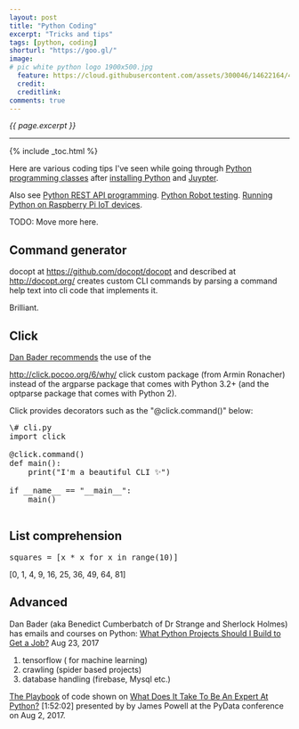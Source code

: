 ```yaml
---
layout: post
title: "Python Coding"
excerpt: "Tricks and tips"
tags: [python, coding]
shorturl: "https://goo.gl/"
image:
# pic white python logo 1900x500.jpg
  feature: https://cloud.githubusercontent.com/assets/300046/14622164/4230c848-0585-11e6-957b-be11147346e6.jpg
  credit: 
  creditlink: 
comments: true
---
```

<i>{{ page.excerpt }}</i>
<hr />

{% include _toc.html %}

Here are various coding tips I've seen while going through [Python programming classes](/python-tutorials/) after [installing Python](/python-install/) and [Juypter](/juypter/).

Also see [Python REST API programming](/python-api-flask/).
[Python Robot testing](/python-robot/).
[Running Python on Raspberry Pi IoT devices](/iot-raspberry-install/).

TODO: Move more here.

## Command generator

docopt at https://github.com/docopt/docopt
and described at http://docopt.org/
creates custom CLI commands by
parsing a command help text into cli code that implements it.

Brilliant.


## Click 

<a target="_blank" href="https://dbader.org/blog/python-commandline-tools-with-click">
Dan Bader recommends</a> the use of the 

http://click.pocoo.org/6/why/
click custom package (from Armin Ronacher) instead of the
argparse package that comes with Python 3.2+ (and the optparse package that comes with Python 2).

Click provides decorators such as the "@click.command()" below:

   <pre>
\# cli.py
import click

@click.command()
def main():
    print("I'm a beautiful CLI ✨")

if __name__ == "__main__":
    main()
   </pre>



## List comprehension

<pre>
squares = [x * x for x in range(10)]
</pre>


[0, 1, 4, 9, 16, 25, 36, 49, 64, 81]


## Advanced

Dan Bader (aka Benedict Cumberbatch of Dr Strange and Sherlock Holmes) 
has emails and courses on Python:
<a target="_blank" href="https://www.youtube.com/watch?v=p-89r5QvQvQ">
What Python Projects Should I Build to Get a Job?</a>
Aug 23, 2017

1) tensorflow ( for machine learning) 
2) crawling (spider based projects) 
3) database handling (firebase, Mysql etc.)

<a target="_blank" href="https://github.com/austin-taylor/code-vault/blob/master/python_expert_notebook.ipynb">
The Playbook</a> of code shown on 
<a target="_blank" href="https://www.youtube.com/watch?v=7lmCu8wz8ro">
What Does It Take To Be An Expert At Python?</a> [1:52:02] presented by 
by James Powell at the PyData conference on Aug 2, 2017.


